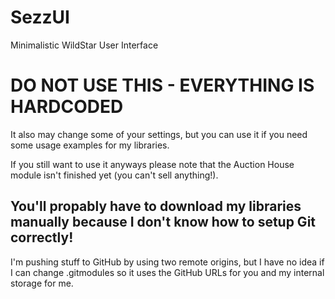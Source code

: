 SezzUI
===============

Minimalistic WildStar User Interface

# DO NOT USE THIS - EVERYTHING IS HARDCODED

It also may change some of your settings, but you can use it if you need some usage examples for my libraries.

If you still want to use it anyways please note that the Auction House module isn't finished yet (you can't sell anything!).

## You'll propably have to download my libraries manually because I don't know how to setup Git correctly!

I'm pushing stuff to GitHub by using two remote origins, but I have no idea if I can change .gitmodules so it uses the GitHub URLs for you and my internal storage for me.
